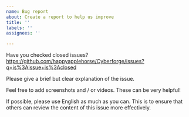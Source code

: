 ```yaml
---
name: Bug report
about: Create a report to help us improve
title: ''
labels: ''
assignees: ''

---
```


Have you checked closed issues? https://github.com/happyapplehorse/Cyberforge/issues?q=is%3Aissue+is%3Aclosed

Please give a brief but clear explanation of the issue.

Feel free to add screenshots and / or videos. These can be very helpful!

If possible, please use English as much as you can.
This is to ensure that others can review the content of this issue more effectively.
